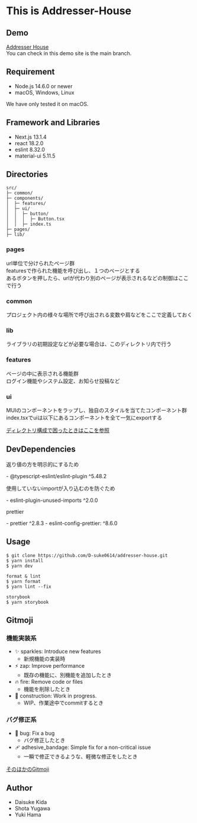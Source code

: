 # This is Addresser-House

## Demo
[Addresser House](https://addresser-house.vercel.app/)<br />
You can check in this demo site is the main branch.
## Requirement
- Node.js 14.6.0 or newer
- macOS, Windows, Linux

<p class="warn">We have only tested it on macOS.</p>

## Framework and Libraries
- Next.js 13.1.4
- react 18.2.0
- eslint 8.32.0
- material-ui 5.11.5

## Directories
```
src/
├─ common/
├─ components/
│  ├─ features/
│  ├─ ui/
│  │  ├─ button/
│  │  │  ├─ Button.tsx
│  │  ├─ index.ts
├─ pages/
├─ lib/
```
### pages
url単位で分けられたページ群<br/>
featuresで作られた機能を呼び出し、１つのページとする<br>
あるボタンを押したら、urlが代わり別のページが表示されるなどの制御はここで行う

### common
プロジェクト内の様々な場所で呼び出される変数や肩などをここで定義しておく

### lib
ライブラリの初期設定などが必要な場合は、このディレクトリ内で行う

### features
ページの中に表示される機能群<br/>
ログイン機能やシステム設定、お知らせ投稿など

### ui
MUIのコンポーネントをラップし、独自のスタイルを当てたコンポーネント群<br/>
index.tsxでuiは以下にあるコンポーネントを全て一気にexportする<br>

[ディレクトリ構成で困ったときはここを参照](https://tech-blog.rakus.co.jp/entry/20230208/frontend)

## DevDependencies
<p>返り値の方を明示的にするため</p>
- @typescript-eslint/eslint-plugin ^5.48.2<br>
<p>使用していないimportが入り込むのを防ぐため</p>
- eslint-plugin-unused-imports ^2.0.0<br>
<p>prettier</p>
- prettier ^2.8.3
- eslint-config-prettier: ^8.6.0

## Usage
```
$ git clone https://github.com/D-suke0614/addresser-house.git
$ yarn install
$ yarn dev

format & lint
$ yarn format
$ yarn lint --fix

storybook
$ yarn storybook
```

## Gitmoji
### 機能実装系
- ✨ sparkles: Introduce new features
  - 新規機能の実装時
- ⚡️ zap: Improve performance
  - 既存の機能に、別機能を追加したとき
- 🔥 fire: Remove code or files
  - 機能を削除したとき
- 🚧 construction: Work in progress.
  - WIP、作業途中でcommitするとき

### バグ修正系
- 🐛 bug: Fix a bug
  - バグ修正したとき
- 🩹 adhesive_bandage: Simple fix for a non-critical issue
  - 一瞬で修正できるような、軽微な修正をしたとき

[そのほかのGitmoji](https://ascii.jp/elem/000/004/081/4081225/)

## Author
- Daisuke Kida
- Shota Yugawa
- Yuki Hama
